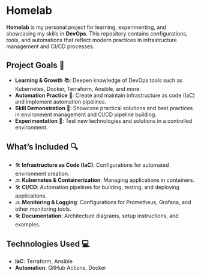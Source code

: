 # Homelab

**Homelab** is my personal project for learning, experimenting, and showcasing my skills in **DevOps**. This repository contains configurations, tools, and automations that reflect modern practices in infrastructure management and CI/CD processes.

## Project Goals 🎯

- **Learning & Growth** 📚: Deepen knowledge of DevOps tools such as Kubernetes, Docker, Terraform, Ansible, and more.
- **Automation Practice** 🤖: Create and maintain infrastructure as code (IaC) and implement automation pipelines.
- **Skill Demonstration** 💼: Showcase practical solutions and best practices in environment management and CI/CD pipeline building.
- **Experimentation** 🧪: Test new technologies and solutions in a controlled environment.

## What’s Included 🔍

- 🛠️ **Infrastructure as Code (IaC)**: Configurations for automated environment creation.
- 🔜 **Kubernetes & Containerization**: Managing applications in containers.
- 🛠️ **CI/CD**: Automation pipelines for building, testing, and deploying applications.
- 🔜 **Monitoring & Logging**: Configurations for Prometheus, Grafana, and other monitoring tools.
- 🛠️ **Documentation**: Architecture diagrams, setup instructions, and examples.

## Technologies Used 💻

- **IaC**: Terraform, Ansible
- **Automation**: GitHub Actions, Docker